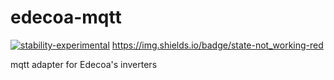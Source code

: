 # edecoa-mqtt

[![stability-experimental](https://img.shields.io/badge/stability-experimental-orange.svg)](https://github.com/emersion/stability-badges#experimental) https://img.shields.io/badge/state-not_working-red

mqtt adapter for Edecoa's inverters
